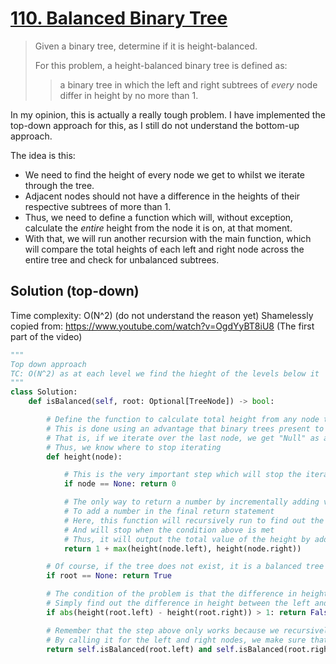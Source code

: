 # [110. Balanced Binary Tree](https://leetcode.com/problems/balanced-binary-tree/)

> Given a binary tree, determine if it is height-balanced.
>
> For this problem, a height-balanced binary tree is defined as:
>
> > a binary tree in which the left and right subtrees of *every* node differ in height by no more than 1.

In my opinion, this is actually a really tough problem. I have implemented the top-down approach for this, as I still do not understand the bottom-up approach.

The idea is this:

- We need to find the height of every node we get to whilst we iterate through the tree.
- Adjacent nodes should not have a difference in the heights of their respective subtrees of more than 1.
- Thus, we need to define a function which will, without exception, calculate the *entire* height from the node it is on, at that moment.
- With that, we will run another recursion with the main function, which will compare the total heights of each left and right node across the entire tree and check for unbalanced subtrees.

## Solution (top-down)

Time complexity: O(N^2) (do not understand the reason yet)
Shamelessly copied from: https://www.youtube.com/watch?v=OgdYyBT8iU8 (The first part of the video)

```python
"""
Top down approach
TC: O(N^2) as at each level we find the hieght of the levels below it
"""
class Solution:
    def isBalanced(self, root: Optional[TreeNode]) -> bool:

        # Define the function to calculate total height from any node that it is used on
        # This is done using an advantage that binary trees present to us
        # That is, if we iterate over the last node, we get "Null" as a result
        # Thus, we know where to stop iterating
        def height(node):

            # This is the very important step which will stop the iteration
            if node == None: return 0

            # The only way to return a number by incrementally adding values is this
            # To add a number in the final return statement
            # Here, this function will recursively run to find out the total hieght from any node it is run
            # And will stop when the condition above is met
            # Thus, it will output the total value of the height by adding 1s and a 0 at the end
            return 1 + max(height(node.left), height(node.right))

        # Of course, if the tree does not exist, it is a balanced tree
        if root == None: return True

        # The condition of the problem is that the difference in height should not be more than 1
        # Simply find out the difference in height between the left and right nodes
        if abs(height(root.left) - height(root.right)) > 1: return False

        # Remember that the step above only works because we recursively call the main function here
        # By calling it for the left and right nodes, we make sure that the difference between every node in the subtree is calculated
        return self.isBalanced(root.left) and self.isBalanced(root.right)
```
